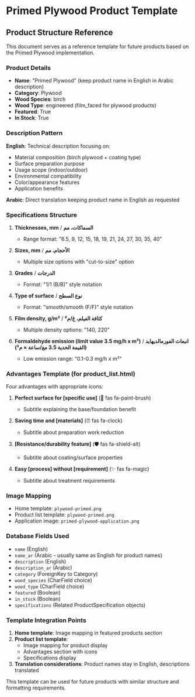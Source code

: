 # Primed Plywood Product Template

## Product Structure Reference
This document serves as a reference template for future products based on the Primed Plywood implementation.

### Product Details
- **Name**: "Primed Plywood" (keep product name in English in Arabic description)
- **Category**: Plywood
- **Wood Species**: birch
- **Wood Type**: engineered (film_faced for plywood products)
- **Featured**: True
- **In Stock**: True

### Description Pattern
**English**: Technical description focusing on:
- Material composition (birch plywood + coating type)
- Surface preparation purpose
- Usage scope (indoor/outdoor)
- Environmental compatibility
- Color/appearance features
- Application benefits

**Arabic**: Direct translation keeping product name in English as requested

### Specifications Structure
1. **Thicknesses, mm** / **السماكات، مم**
   - Range format: "6.5, 9, 12, 15, 18, 19, 21, 24, 27, 30, 35, 40"

2. **Sizes, mm** / **الأحجام، مم**
   - Multiple size options with "cut-to-size" option

3. **Grades** / **الدرجات**
   - Format: "1/1 (B/B)" style notation

4. **Type of surface** / **نوع السطح**
   - Format: "smooth/smooth (F/F)" style notation

5. **Film density, g/m²** / **كثافة الفيلم، غ/م²**
   - Multiple density options: "140, 220"

6. **Formaldehyde emission (limit value 3.5 mg/h x m²)** / **انبعاث الفورمالديهايد (القيمة الحدية 3.5 مغ/ساعة × م²)**
   - Low emission range: "0.1-0.3 mg/h x m²"

### Advantages Template (for product_list.html)
Four advantages with appropriate icons:

1. **Perfect surface for [specific use]** (🎨 fas fa-paint-brush)
   - Subtitle explaining the base/foundation benefit

2. **Saving time and [materials]** (⏰ fas fa-clock)
   - Subtitle about preparation work reduction

3. **[Resistance/durability feature]** (🛡️ fas fa-shield-alt)
   - Subtitle about coating/surface properties

4. **Easy [process] without [requirement]** (✨ fas fa-magic)
   - Subtitle about treatment requirements

### Image Mapping
- Home template: `plywood-primed.png`
- Product list template: `plywood-primed.png`
- Application image: `primed-plywood-application.png`

### Database Fields Used
- `name` (English)
- `name_ar` (Arabic - usually same as English for product names)
- `description` (English)
- `description_ar` (Arabic)
- `category` (ForeignKey to Category)
- `wood_species` (CharField choice)
- `wood_type` (CharField choice)
- `featured` (Boolean)
- `in_stock` (Boolean)
- `specifications` (Related ProductSpecification objects)

### Template Integration Points
1. **Home template**: Image mapping in featured products section
2. **Product list template**: 
   - Image mapping for product display
   - Advantages section with icons
   - Specifications display
3. **Translation considerations**: Product names stay in English, descriptions translated

This template can be used for future products with similar structure and formatting requirements.
